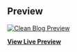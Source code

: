 ## Preview

[![Clean Blog Preview](https://startbootstrap.com/assets/img/templates/clean-blog.jpg)](https://blackrockdigital.github.io/startbootstrap-clean-blog/)

**[View Live Preview](https://blackrockdigital.github.io/startbootstrap-clean-blog/)**